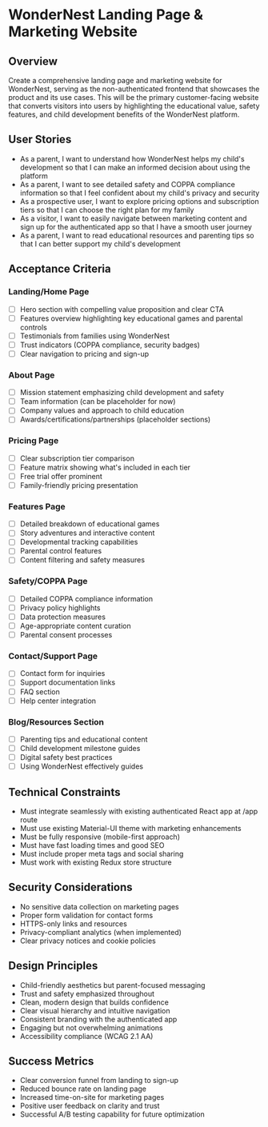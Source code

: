 # WonderNest Landing Page & Marketing Website

## Overview
Create a comprehensive landing page and marketing website for WonderNest, serving as the non-authenticated frontend that showcases the product and its use cases. This will be the primary customer-facing website that converts visitors into users by highlighting the educational value, safety features, and child development benefits of the WonderNest platform.

## User Stories
- As a parent, I want to understand how WonderNest helps my child's development so that I can make an informed decision about using the platform
- As a parent, I want to see detailed safety and COPPA compliance information so that I feel confident about my child's privacy and security
- As a prospective user, I want to explore pricing options and subscription tiers so that I can choose the right plan for my family
- As a visitor, I want to easily navigate between marketing content and sign up for the authenticated app so that I have a smooth user journey
- As a parent, I want to read educational resources and parenting tips so that I can better support my child's development

## Acceptance Criteria

### Landing/Home Page
- [ ] Hero section with compelling value proposition and clear CTA
- [ ] Features overview highlighting key educational games and parental controls
- [ ] Testimonials from families using WonderNest
- [ ] Trust indicators (COPPA compliance, security badges)
- [ ] Clear navigation to pricing and sign-up

### About Page
- [ ] Mission statement emphasizing child development and safety
- [ ] Team information (can be placeholder for now)
- [ ] Company values and approach to child education
- [ ] Awards/certifications/partnerships (placeholder sections)

### Pricing Page
- [ ] Clear subscription tier comparison
- [ ] Feature matrix showing what's included in each tier
- [ ] Free trial offer prominent
- [ ] Family-friendly pricing presentation

### Features Page
- [ ] Detailed breakdown of educational games
- [ ] Story adventures and interactive content
- [ ] Developmental tracking capabilities
- [ ] Parental control features
- [ ] Content filtering and safety measures

### Safety/COPPA Page
- [ ] Detailed COPPA compliance information
- [ ] Privacy policy highlights
- [ ] Data protection measures
- [ ] Age-appropriate content curation
- [ ] Parental consent processes

### Contact/Support Page
- [ ] Contact form for inquiries
- [ ] Support documentation links
- [ ] FAQ section
- [ ] Help center integration

### Blog/Resources Section
- [ ] Parenting tips and educational content
- [ ] Child development milestone guides
- [ ] Digital safety best practices
- [ ] Using WonderNest effectively guides

## Technical Constraints
- Must integrate seamlessly with existing authenticated React app at /app route
- Must use existing Material-UI theme with marketing enhancements
- Must be fully responsive (mobile-first approach)
- Must have fast loading times and good SEO
- Must include proper meta tags and social sharing
- Must work with existing Redux store structure

## Security Considerations
- No sensitive data collection on marketing pages
- Proper form validation for contact forms
- HTTPS-only links and resources
- Privacy-compliant analytics (when implemented)
- Clear privacy notices and cookie policies

## Design Principles
- Child-friendly aesthetics but parent-focused messaging
- Trust and safety emphasized throughout
- Clean, modern design that builds confidence
- Clear visual hierarchy and intuitive navigation
- Consistent branding with the authenticated app
- Engaging but not overwhelming animations
- Accessibility compliance (WCAG 2.1 AA)

## Success Metrics
- Clear conversion funnel from landing to sign-up
- Reduced bounce rate on landing page
- Increased time-on-site for marketing pages
- Positive user feedback on clarity and trust
- Successful A/B testing capability for future optimization